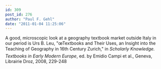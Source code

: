 ```yaml
---
id: 309
post_id: 276
author: "Paul F. Gehl"
date: "2011-01-04 11:25:06"
---
```

A good, microscopic look at a geography textbook market outside Italy in our period is Urs B. Leu, "œTextbooks and Their Uses, an Insight into the Teaching of Geography in 16th Century Zurich," in *Scholarly Knowledge. Textbooks in Early Modern Europe*, ed. by Emidio Campi et al., Geneva, Librairie Droz, 2008, 229-248

